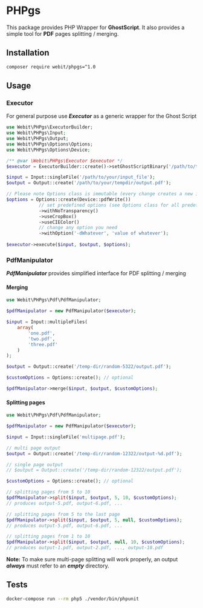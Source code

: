 # PHPgs

This package provides PHP Wrapper for **GhostScript**. It also provides a simple tool for **PDF** pages splitting /
merging.

## Installation

```bash
composer require webit/phpgs=^1.0
```

## Usage

### Executor

For general purpose use ***Executor*** as a generic wrapper for the Ghost Script

```php
use Webit\PHPgs\ExecutorBuilder;
use Webit\PHPgs\Input;
use Webit\PHPgs\Output;
use Webit\PHPgs\Options\Options;
use Webit\PHPgs\Options\Device;

/** @var \Webit\PHPgs\Executor $executor */
$executor = ExecutorBuilder::create()->setGhostScriptBinary('/path/to/the/binary/of/gs')->build();

$input = Input::singleFile('/path/to/your/input_file');
$output = Output::create('/path/to/your/tempdir/output.pdf');

// Please note Options class is immutable (every change creates a new instance)
$options = Options::create(Device::pdfWrite())
            // set predefined options (see Options class for all predefined options)
            ->withNoTransparency()
            ->useCropBox()
            ->useCIEColor()
            // change any option you need
            ->withOption('-dWhatever', 'value of whatever');
            
$executor->execute($input, $output, $options);

```

### PdfManipulator

***PdfManipulator*** provides simplified interface for PDF splitting / merging

#### Merging

```php
use Webit\PHPgs\Pdf\PdfManipulator;

$pdfManipulator = new PdfManipulator($executor);

$input = Input::multipleFiles(
    array(
        'one.pdf',
        'two.pdf',
        'three.pdf'
    )
);

$output = Output::create('/temp-dir/random-5322/output.pdf');

$customOptions = Options::create(); // optional

$pdfManipulator->merge($input, $output, $customOptions);

``` 

#### Splitting pages

```php
use Webit\PHPgs\Pdf\PdfManipulator;

$pdfManipulator = new PdfManipulator($executor);

$input = Input::singleFile('multipage.pdf');

// multi page output
$output = Output::create('/temp-dir/random-12322/output-%d.pdf');

// single page output
// $output = Output::create('/temp-dir/random-12322/output.pdf');

$customOptions = Options::create(); // optional

// splitting pages from 5 to 10
$pdfManipulator->split($input, $output, 5, 10, $customOptions);
// produces output-5.pdf, output-6.pdf, ...

// splitting pages from 5 to the last page
$pdfManipulator->split($input, $output, 5, null, $customOptions);
// produces output-5.pdf, output-6.pdf, ...

// splitting pages from 1 to 10
$pdfManipulator->split($input, $output, null, 10, $customOptions);
// produces output-1.pdf, output-2.pdf, ..., output-10.pdf

``` 

**Note:** To make sure multi-page splitting will work properly, an output ***always*** must refer to an ***empty***
directory.

## Tests

```bash
docker-compose run --rm php5 ./vendor/bin/phpunit
```
